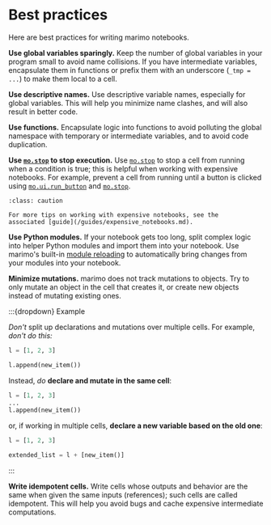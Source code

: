 
# Best practices

Here are best practices for writing marimo notebooks.

**Use global variables sparingly.** Keep the number of global variables in your
program small to avoid name collisions. If you have intermediate variables,
encapsulate them in functions or prefix them with an underscore (`_tmp = ...`) to
make them local to a cell.

**Use descriptive names.** Use descriptive variable names, especially for
global variables. This will help you minimize name clashes, and will also
result in better code.

**Use functions.** Encapsulate logic into functions to avoid polluting the
global namespace with
temporary or intermediate variables, and to avoid code duplication.

**Use [`mo.stop`](#marimo.stop) to stop execution.** Use [`mo.stop`](#marimo.stop)
to stop a cell from running when a condition is true; this is helpful
when working with expensive notebooks. For example, prevent a cell from running
until a button is clicked using [`mo.ui.run_button`](#marimo.ui.run_button) and
[`mo.stop`](#marimo.stop).

```{admonition} Expensive notebooks
:class: caution

For more tips on working with expensive notebooks, see the
associated [guide](/guides/expensive_notebooks.md).
```

**Use Python modules.** If your notebook gets too long, split complex logic
into helper Python modules and import them into your notebook. Use marimo's
built-in [module
reloading](/guides/configuration/runtime_configuration.md#on-module-change)
to automatically bring changes from your modules into your notebook.

**Minimize mutations.** marimo does not track mutations to objects. Try to
only mutate an object in the cell that creates it, or create new objects
instead of mutating existing ones.

:::{dropdown} Example

_Don't_ split up declarations and mutations over multiple cells. For example, _don't
do this:_

```python
l = [1, 2, 3]
```

```python
l.append(new_item())
```

Instead, _do_ **declare and mutate in the same cell**:

```python
l = [1, 2, 3]
...
l.append(new_item())
```

or, if working in multiple cells, **declare a new variable based on the old
one**:

```python
l = [1, 2, 3]
```

```python
extended_list = l + [new_item()]
```

:::

**Write idempotent cells.**
Write cells whose outputs and behavior are the same
when given the same inputs (references); such cells are called idempotent. This
will help you avoid bugs and cache expensive intermediate computations.
